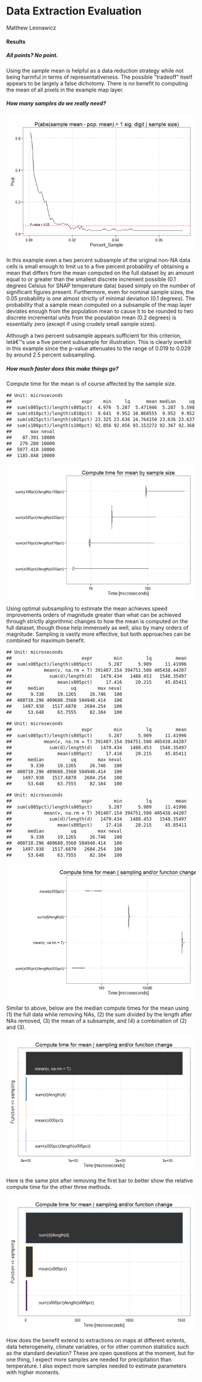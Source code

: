 # Data Extraction Evaluation
Matthew Leonawicz  


#### Results

##### All points? No point.

Using the sample mean is helpful as a data reduction strategy while not being harmful in terms of representativeness.
The possible "tradeoff" itself appears to be largely a false dichotomy.
There is no benefit to computing the mean of all pixels in the example map layer.

##### How many samples do we really need?

![](eval_res_files/figure-html/sigdig-1.png) 

In this example even a two percent subsample of the original non-NA data cells is small enough to limit us to a five percent probability of obtaining a mean that differs from the mean computed on the full dataset
by an amount equal to or greater than the smallest discrete increment possible (0.1 degrees Celsius for SNAP temperature data) based simply on the number of significant figures present.
Furthermore, even for nominal sample sizes, the 0.05 probability is one almost strictly of minimal deviation (0.1 degrees).
The probability that a sample mean computed on a subsample of the map layer deviates enough from the population mean
to cause it to be rounded to two discrete incremental units from the population mean (0.2 degrees) is essentially zero (except if using crudely small sample sizes).

Although a two percent subsample appears sufficient for this criterion, letâ€™s use a five percent subsample for illustration.
This is clearly overkill in this example since the p-value attenuates to the range of 0.019 to 0.029 by around 2.5 percent subsampling.

##### How much faster does this make things go?

Compute time for the mean is of course affected by the sample size.




```
## Unit: microseconds
##                          expr    min     lq      mean median     uq
##  sum(s005pct)/length(s005pct)  4.976  5.287  5.471946  5.287  5.598
##  sum(s010pct)/length(s010pct)  9.641  9.952 10.060555  9.952  9.952
##  sum(s025pct)/length(s025pct) 23.325 23.636 24.764150 23.636 23.637
##  sum(s100pct)/length(s100pct) 92.056 92.056 93.153272 92.367 92.368
##       max neval
##    87.391 10000
##   279.280 10000
##  5077.410 10000
##  1185.848 10000
```

![](eval_res_files/figure-html/benchmarks3-1.png) 

Using optimal subsampling to estimate the mean achieves speed improvements orders of magnitude greater than what can be achieved through strictly algorithmic changes to how the mean is computed on the full dataset,
though those help immensely as well, also by many orders of magnitude.
Sampling is vastly more effective, but both approaches can be combined for maximum benefit.


```
## Unit: microseconds
##                          expr        min         lq         mean
##  sum(s005pct)/length(s005pct)      5.287      5.909     11.41996
##            mean(v, na.rm = T) 391407.154 394751.508 405438.44207
##              sum(d)/length(d)   1479.434   1488.453   1548.35497
##                 mean(s005pct)     17.416     20.215     45.85411
##      median          uq        max neval
##       9.330     19.1265     26.746   100
##  400710.296 409680.3560 504940.414   100
##    1497.938   1517.6870   2684.254   100
##      53.648     63.7555     82.104   100
```

```
## Unit: microseconds
##                          expr        min         lq         mean
##  sum(s005pct)/length(s005pct)      5.287      5.909     11.41996
##            mean(v, na.rm = T) 391407.154 394751.508 405438.44207
##              sum(d)/length(d)   1479.434   1488.453   1548.35497
##                 mean(s005pct)     17.416     20.215     45.85411
##      median          uq        max neval
##       9.330     19.1265     26.746   100
##  400710.296 409680.3560 504940.414   100
##    1497.938   1517.6870   2684.254   100
##      53.648     63.7555     82.104   100
```

```
## Unit: microseconds
##                          expr        min         lq         mean
##  sum(s005pct)/length(s005pct)      5.287      5.909     11.41996
##            mean(v, na.rm = T) 391407.154 394751.508 405438.44207
##              sum(d)/length(d)   1479.434   1488.453   1548.35497
##                 mean(s005pct)     17.416     20.215     45.85411
##      median          uq        max neval
##       9.330     19.1265     26.746   100
##  400710.296 409680.3560 504940.414   100
##    1497.938   1517.6870   2684.254   100
##      53.648     63.7555     82.104   100
```

![](eval_res_files/figure-html/benchmarks4-1.png) 

Similar to above, below are the median compute times for the mean using (1) the full data while removing NAs, (2) the sum divided by the length after NAs removed, (3) the mean of a subsample, and (4) a combination of (2) and (3).

![](eval_res_files/figure-html/benchmarks4med1-1.png) 

Here is the same plot after removing the first bar to better show the relative compute time for the other three methods.

![](eval_res_files/figure-html/benchmarks4med2-1.png) 

How does the benefit extend to extractions on maps at different extents, data heterogeneity, climate variables,
or for other common statistics such as the standard deviation?
These are open questions at the moment, but for one thing,
I expect more samples are needed for precipitation than temperature.
I also expect more samples needed to estimate parameters with higher moments.
